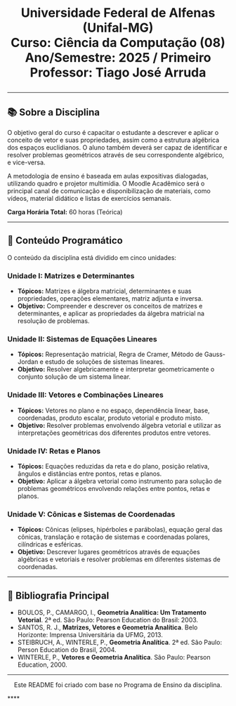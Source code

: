 <h1 align="center">
<p align="center">
  <strong>Universidade Federal de Alfenas (Unifal-MG)</strong><br>
  <strong>Curso:</strong> Ciência da Computação (08)<br>
  <strong>Ano/Semestre:</strong> 2025 / Primeiro<br>
  <strong>Professor:</strong> Tiago José Arruda
</p>

---

## 📚 Sobre a Disciplina

 O objetivo geral do curso é capacitar o estudante a descrever e aplicar o conceito de vetor e suas propriedades, assim como a estrutura algébrica dos espaços euclidianos.  O aluno também deverá ser capaz de identificar e resolver problemas geométricos através de seu correspondente algébrico, e vice-versa.

 A metodologia de ensino é baseada em aulas expositivas dialogadas, utilizando quadro e projetor multimídia.  O Moodle Acadêmico será o principal canal de comunicação e disponibilização de materiais, como vídeos, material didático e listas de exercícios semanais.

 **Carga Horária Total:** 60 horas (Teórica) 

---

## 🎯 Conteúdo Programático

O conteúdo da disciplina está dividido em cinco unidades:

### Unidade I: Matrizes e Determinantes
-  **Tópicos:** Matrizes e álgebra matricial, determinantes e suas propriedades, operações elementares, matriz adjunta e inversa.
-  **Objetivo:** Compreender e descrever os conceitos de matrizes e determinantes, e aplicar as propriedades da álgebra matricial na resolução de problemas.

### Unidade II: Sistemas de Equações Lineares
-  **Tópicos:** Representação matricial, Regra de Cramer, Método de Gauss-Jordan e estudo de soluções de sistemas lineares.
-  **Objetivo:** Resolver algebricamente e interpretar geometricamente o conjunto solução de um sistema linear.

### Unidade III: Vetores e Combinações Lineares
-  **Tópicos:** Vetores no plano e no espaço, dependência linear, base, coordenadas, produto escalar, produto vetorial e produto misto.
-  **Objetivo:** Resolver problemas envolvendo álgebra vetorial e utilizar as interpretações geométricas dos diferentes produtos entre vetores.

### Unidade IV: Retas e Planos
-  **Tópicos:** Equações reduzidas da reta e do plano, posição relativa, ângulos e distâncias entre pontos, retas e planos.
-  **Objetivo:** Aplicar a álgebra vetorial como instrumento para solução de problemas geométricos envolvendo relações entre pontos, retas e planos.

### Unidade V: Cônicas e Sistemas de Coordenadas
-  **Tópicos:** Cônicas (elipses, hipérboles e parábolas), equação geral das cônicas, translação e rotação de sistemas e coordenadas polares, cilíndricas e esféricas.
-  **Objetivo:** Descrever lugares geométricos através de equações algébricas e vetoriais e resolver problemas em diferentes sistemas de coordenadas.

---

## 📖 Bibliografia Principal

- BOULOS, P., CAMARGO, I., **Geometria Analítica: Um Tratamento Vetorial**. 2ª ed.  São Paulo: Pearson Education do Brasil: 2003.
- SANTOS, R. J., **Matrizes, Vetores e Geometria Analítica**.  Belo Horizonte: Imprensa Universitária da UFMG, 2013.
- STEIBRUCH, A., WINTERLE, P., **Geometria Analítica**. 2ª ed.  São Paulo: Person Education do Brasil, 2004.
- WINTERLE, P., **Vetores e Geometria Analítica**.  São Paulo: Pearson Education, 2000.

---

<p align="center">
  Este README foi criado com base no Programa de Ensino da disciplina.
</p>****
